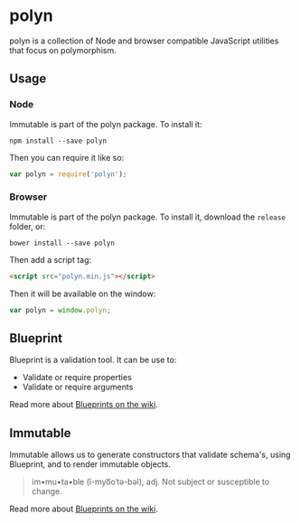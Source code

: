 polyn
=====

polyn is a collection of Node and browser compatible JavaScript utilities that focus on polymorphism.

## Usage

### Node
Immutable is part of the polyn package. To install it:

```
npm install --save polyn
```

Then you can require it like so:

```JavaScript
var polyn = require('polyn');
```

### Browser
Immutable is part of the polyn package. To install it, download the `release` folder, or:

```
bower install --save polyn
```

Then add a script tag:

```html
<script src="polyn.min.js"></script>
```

Then it will be available on the window:

```JavaScript
var polyn = window.polyn;
```

## Blueprint
Blueprint is a validation tool. It can be use to:

* Validate or require properties
* Validate or require arguments

Read more about [Blueprints on the wiki](/losandes/polyn/wiki/Blueprint).

## Immutable
Immutable allows us to generate constructors that validate schema's, using Blueprint, and to render immutable objects.

> im•mu•ta•ble (ĭ-myo͞oˈtə-bəl), adj.
> Not subject or susceptible to change.

Read more about [Blueprints on the wiki](/losandes/polyn/wiki/Immutable).
